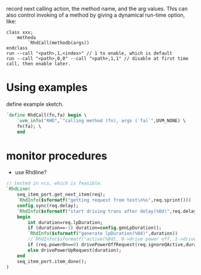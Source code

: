 record next calling action, the method name, and the arg values.
This can also control invoking of a method by giving a dynamical run-time option, like:
```
class xxx;
	methoda
		`RhdCall(methodb(args))
endclass
run --call "<path>,1,<index>" // 1 to enable, which is default
run --call "<path>,0,0" --call "<path>,1,1" // disable at first time call, then enable later.
```

# Using examples
define example sketch.
```systemverilog
`define RhdCall(fn,fa) begin \
	`uvm_info("RHD",`"calling method (fn), args (`fa)`",UVM_NONE) \
	fn(fa); \
	end
```

# monitor procedures
- use Rhdline?

```systemverilog
// tested in vcs, which is feasible.
`RhdLine(
	seq_item_port.get_next_item(req);
	`RhdInfo($sformatf("getting request from test\n%s",req.sprint()))
	config.sync(req.delay);
	`RhdInfo($sformatf("start driving trans after delay(%0d)",req.delay));
	begin
		int duration=req.lpDuration;
		if (duration==-1) duration=config.genLpDuration();
		`RhdInfo($sformatf("generate lpDuration(%0d)",duration))
		//`RhdInfo($sformatf("active(%0d), 0->drive power off, 1->drive power up",req.active))
		if (req.powerOn==0) drivePowerOffRequest(req.ignoreQActive,duration);
		else drivePowerUpRequest(duration);
	end
	seq_item_port.item_done();
)
```